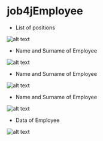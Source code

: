 # job4jEmployee


 - List of positions



![alt text](https://github.com/PaulVoit/job4jEmployee/app/src/main/images/Рисунок1.png "List of Positions")



- Name and Surname of Employee



![alt text](https://github.com/PaulVoit/job4jEmployee/app/src/main/images/Рисунок2.png "Name and Surname of Employee")



- Name and Surname of Employee



![alt text](https://github.com/PaulVoit/job4jEmployee/app/src/main/images/Рисунок3.png "Name and Surname of Employee")



- Name and Surname of Employee



![alt text](https://github.com/PaulVoit/job4jEmployee/app/src/main/images/Рисунок4.png "Name and Surname of Employee")



- Data of Employee



![alt text](https://github.com/PaulVoit/job4jEmployee/app/src/main/images/Рисунок5.png "Data of Employee")
